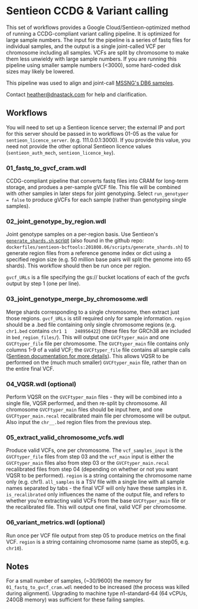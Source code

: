 # Sentieon CCDG & Variant calling

This set of workflows provides a Google Cloud/Sentieon-optimized method of running a CCDG-compliant variant calling pipeline. It is optimized for large sample numbers.
The input for the pipeline is a series of fastq files for individual samples, and the output is a single joint-called VCF per chromosome including all samples. VCFs are split by chromosome to make them less unwieldy with large sample numbers. If you are running this pipeline using smaller sample numbers (<3000), some hard-coded disk sizes may likely be lowered.

This pipeline was used to align and joint-call [MSSNG's DB6 samples](https://www.mss.ng/).

Contact heather@dnastack.com for help and clarification.



## Workflows

You will need to set up a Sentieon licence server; the external IP and port for this server should be passed in to workflows 01-05 as the value for `sentieon_licence_server`. (e.g. 111.0.0.1:3000). If you provide this value, you need not provide the other optional Sentieon licence values (`sentieon_auth_mech`, `sentieon_licence_key`).



### 01_fastq_to_gvcf_cram.wdl

CCDG-compliant pipeline that converts fastq files into CRAM for long-term storage, and produes a per-sample gVCF file. This file will be combined with other samples in later steps for joint genotyping.
Select `run_genotyper = false` to produce gVCFs for each sample (rather than genotyping single samples).



### 02_joint_genotype_by_region.wdl

Joint genotype samples on a per-region basis. Use Sentieon's [`generate_shards.sh` script](https://support.sentieon.com/appnotes/distributed_mode/) (also found in the github repo: `dockerfiles/sentieon-bcftools:201808.06/scripts/generate_shards.sh`) to generate region files from a reference genome index or dict using a specified region size (e.g. 50 million base pairs will split the genome into 65 shards). This workflow should then be run once per region. 

`gvcf_URLs` is a file specifying the gs:// bucket locations of each of the gvcfs output by step 1 (one per line).



### 03_joint_genotype_merge_by_chromosome.wdl

Merge shards corresponding to a single chromosome, then extract just those regions. `gvcf_URLs` is still required only for sample information. `region` should be a .bed file containing only single chromosome regions (e.g. `chr1.bed` contains `chr1	1	248956422`) (these files for GRCh38 are included in `bed_region_files/`). This will output one `GVCFtyper_main` and one `GVCFtyper_file` file per chromosome. The `GVCFtyper_main` file contains only columns 1-9 of a valid VCF; the `GVCFtyper_file` file contains all sample calls ([Sentieon documentation for more details](https://support.sentieon.com/appnotes/distributed_mode/)). This allows VQSR to be performed on the (much much smaller) `GVCFtyper_main` file, rather than on the entire final VCF.



### 04_VQSR.wdl (optional)

Perform VQSR on the `GVCFtyper_main` files - they will be combined into a single file, VQSR performed, and then re-split by chromosome. All chromosome `GVCFtyper_main` files should be input here, and one `GVCFtyper_main.recal` recalibrated main file per chromosome will be output. Also input the `chr__.bed` region files from the previous step.



### 05_extract_valid_chromosome_vcfs.wdl

Produce valid VCFs, one per chromosome. The `vcf_samples_input` is the `GVCFtyper_file` files from step 03 and the `vcf_main` input is either the `GVCFtyper_main` files also from step 03 or the `GVCFtyper_main.recal` recalibrated files from step 04 (depending on whether or not you want VQSR to be performed).
`region` is a string containing the chromosome name only (e.g. chr1). 
`all_samples` is a TSV file with a single line with all sample names separated by tabs - the final VCF will only have these samples in it.
`is_recalibrated` only influences the name of the output file, and refers to whether you're extracting valid VCFs from the base `GVCFtyper_main` file or the recalibrated file.
This will output one final, valid VCF per chromosome.



### 06_variant_metrics.wdl (optional)

Run once per VCF file output from step 05 to produce metrics on the final VCF.
`region` is a string containing chromosome name (same as step05, e.g. `chr10`).



## Notes

For a small number of samples, (~30/9600) the memory for `01_fastq_to_gvcf_cram.wdl` needed to be increased (the process was killed during alignment). Upgrading to machine type n1-standard-64	(64 vCPUs, 240GB memory) was sufficient for these failing samples.